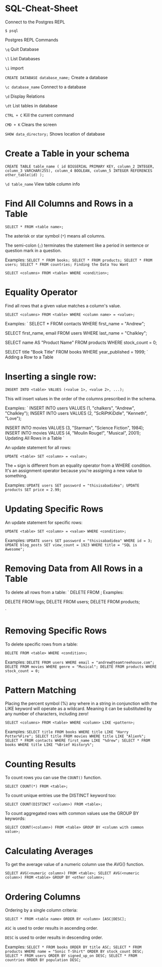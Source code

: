 # SQL-Cheat-Sheet

Connect to the Postgres REPL
```````
$ psql
```````

Postgres REPL Commands


`\q`   Quit Database

`\l`  List Databases

`\i`  import


`CREATE DATABASE database_name;` Create a database

`\c database_name` Connect to a database

`\d` Display Relations

`\dt` List tables in database

`CTRL + C` Kill the current command

`CMD + K` Clears the screen

`SHOW data_directory;` Shows location of database

# Create a Table in your schema

``CREATE TABLE table_name (
  id BIGSERIAL PRIMARY KEY,
  column_2 INTEGER,
  column_3 VARCHAR(255),
  column_4 BOOLEAN,
  column_5 INTEGER REFERENCES other_table(id)
);
``

`\d table_name` View table column info

# Find All Columns and Rows in a Table

`SELECT * FROM <table name>;`

The asterisk or star symbol (`*`) means all columns.

The semi-colon (`;`) terminates the statement like a period in sentence or question mark in a question.

Examples:
`
SELECT * FROM books;
SELECT * FROM products;
SELECT * FROM users;
SELECT * FROM countries;
Finding the Data You Want
`

`SELECT <columns> FROM <table> WHERE <condition>;`

# Equality Operator

Find all rows that a given value matches a column's value.

`SELECT <columns> FROM <table> WHERE <column name> = <value>;`

Examples:
`
SELECT * FROM contacts WHERE first_name = "Andrew";

SELECT first_name, email FROM users WHERE last_name = "Chalkley";

SELECT name AS "Product Name" FROM products WHERE stock_count = 0;

SELECT title "Book Title" FROM books WHERE year_published = 1999;
`
Adding a Row to a Table

# Inserting a single row:

`INSERT INTO <table> VALUES (<value 1>, <value 2>, ...);`

This will insert values in the order of the columns prescribed in the schema.

Examples:
`
INSERT INTO users VALUES  (1, "chalkers", "Andrew", "Chalkley");
INSERT INTO users VALUES  (2, "ScRiPtKiDdIe", "Kenneth", "Love");

INSERT INTO movies VALUES (3, "Starman", "Science Fiction", 1984);
INSERT INTO movies VALUES (4, "Moulin Rouge!", "Musical", 2001);
Updating All Rows in a Table
`

An update statement for all rows:

`UPDATE <table> SET <column> = <value>;`

The `=` sign is different from an equality operator from a WHERE condition. It's an assignment operator because you're assigning a new value to something.

Examples:
`
UPDATE users SET password = "thisisabadidea";
UPDATE products SET price = 2.99;
`

# Updating Specific Rows

An update statement for specific rows:

`UPDATE <table> SET <column> = <value> WHERE <condition>;`

Examples:
`
UPDATE users SET password = "thisisabadidea" WHERE id = 3;
UPDATE blog_posts SET view_count = 1923 WHERE title = "SQL is Awesome";
`
# Removing Data from All Rows in a Table

To delete all rows from a table:
`
DELETE FROM <table>;
Examples:

DELETE FROM logs;
DELETE FROM users;
DELETE FROM products;

`
# Removing Specific Rows

To delete specific rows from a table:

`DELETE FROM <table> WHERE <condition>;`

Examples:
`
DELETE FROM users WHERE email = "andrew@teamtreehouse.com";
DELETE FROM movies WHERE genre = "Musical";
DELETE FROM products WHERE stock_count = 0;
`
# Pattern Matching

Placing the percent symbol (%) any where in a string in conjunction with the LIKE keyword will operate as a wildcard. Meaning it can be substituted by any number of characters, including zero!

`SELECT <columns> FROM <table> WHERE <column> LIKE <pattern>;`

Examples:
`
SELECT title FROM books WHERE title LIKE "Harry Potter%Fire";
SELECT title FROM movies WHERE title LIKE "Alien%";
SELECT * FROM contacts WHERE first_name LIKE "%drew";
SELECT * FROM books WHERE title LIKE "%Brief History%";
`
# Counting Results

To count rows you can use the `COUNT()` function.

`SELECT COUNT(*) FROM <table>;`

To count unique entries use the DISTINCT keyword too:

`SELECT COUNT(DISTINCT <column>) FROM <table>;`

To count aggregated rows with common values use the GROUP BY keywords:

`SELECT COUNT(<column>) FROM <table> GROUP BY <column with common value>;`

# Calculating Averages

To get the average value of a numeric column use the AVG() function.

`SELECT AVG(<numeric column>) FROM <table>;
SELECT AVG(<numeric column>) FROM <table> GROUP BY <other column>;`

# Ordering Columns

Ordering by a single column criteria:

`SELECT * FROM <table name> ORDER BY <column> [ASC|DESC];`

`ASC` is used to order results in ascending order.

`DESC` is used to order results in descending order.

Examples:
`
SELECT * FROM books ORDER BY title ASC;
SELECT * FROM products WHERE name = "Sonic T-Shirt" ORDER BY stock_count DESC;
SELECT * FROM users ORDER BY signed_up_on DESC;
SELECT * FROM countries ORDER BY population DESC;
`
